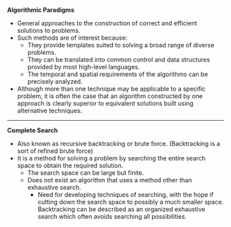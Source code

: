 **Algorithmic Paradigms**
- General approaches to the construction of correct and efficient solutions to problems.
- Such methods are of interest because:
	- They provide templates suited to solving a broad range of diverse problems.
	- They can be translated into common control and data structures provided by most high-level languages.
	- The temporal and spatial requirements of the algorithms can be precisely analyzed.
- Although more than one technique may be applicable to a specific problem, it is often the case that an algorithm constructed by one approach is clearly superior to equivalent solutions built using alternative techniques.
---
**Complete Search**
- Also known as recursive backtracking or brute force. (Backtracking is a sort of refined brute force)
- It is a method for solving a problem by searching the entire search space to obtain the required solution.
	- The search space can be large but finite.
	- Does not exist an algorithm that uses a method other than exhaustive search.
		- Need for developing techniques of searching, with the hope if cutting down the search space to possibly a much smaller space. Backtracking can be described as an organized exhaustive search which often avoids searching all possibilities.